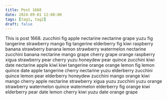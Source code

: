 ```yaml
---
title: Post 1668
date: 2024-09-01 12:00:00
tags: [tag1, tag2]
draft: false
---
```

This is post 1668.
zucchini
fig
apple
nectarine
nectarine
grape
yuzu
fig
tangerine
strawberry
mango
fig
tangerine
elderberry
fig
kiwi
raspberry
banana
strawberry
banana
lemon
strawberry
watermelon
nectarine
zucchini
banana
nectarine
mango
grape
cherry
grape
orange
raspberry
xigua
strawberry
pear
cherry
yuzu
honeydew
pear
quince
zucchini
kiwi
date
nectarine
apple
kiwi
kiwi
tangerine
orange
orange
lemon
fig
lemon
quince
date
apple
tangerine
cherry
nectarine
yuzu
elderberry
zucchini
quince
lemon
pear
elderberry
honeydew
zucchini
mango
orange
kiwi
mango
cherry
apple
nectarine
strawberry
xigua
yuzu
zucchini
yuzu
orange
strawberry
watermelon
quince
watermelon
elderberry
fig
orange
kiwi
elderberry
pear
date
lemon
cherry
kiwi
yuzu
date
orange
grape
